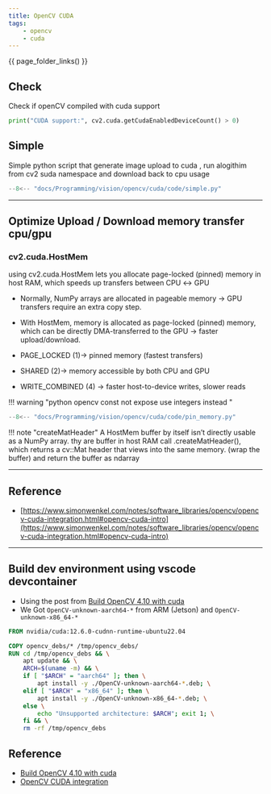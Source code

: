 ```yaml
---
title: OpenCV CUDA
tags:
    - opencv
    - cuda
---
```


{{ page_folder_links() }}

## Check

Check if openCV compiled with cuda support

```python
print("CUDA support:", cv2.cuda.getCudaEnabledDeviceCount() > 0)
```

## Simple
Simple python script that generate image upload to cuda , run alogithim from cv2 suda namespace and download back to cpu usage

```python title="cuda upload, run , download"
--8<-- "docs/Programming/vision/opencv/cuda/code/simple.py"
```

---

## Optimize Upload / Download memory transfer cpu/gpu

### cv2.cuda.HostMem
using cv2.cuda.HostMem lets you allocate page-locked (pinned) memory in host RAM, which speeds up transfers between CPU ↔ GPU
- Normally, NumPy arrays are allocated in pageable memory → GPU transfers require an extra copy step.
- With HostMem, memory is allocated as page-locked (pinned) memory, which can be directly DMA-transferred to the GPU → faster upload/download.

- PAGE_LOCKED (1)→ pinned memory (fastest transfers)
- SHARED (2)→ memory accessible by both CPU and GPU
- WRITE_COMBINED (4) → faster host-to-device writes, slower reads

!!! warning "python opencv const not expose use integers instead "
     

```python
--8<-- "docs/Programming/vision/opencv/cuda/code/pin_memory.py"
```

!!! note "createMatHeader"
    A HostMem buffer by itself isn’t directly usable as a NumPy array. thy are buffer in host RAM
    call .createMatHeader(), which returns a cv::Mat header that views into the same memory. (wrap the buffer)
    and return the buffer as ndarray


---

## Reference
- [https://www.simonwenkel.com/notes/software_libraries/opencv/opencv-cuda-integration.html#opencv-cuda-intro](https://www.simonwenkel.com/notes/software_libraries/opencv/opencv-cuda-integration.html#opencv-cuda-intro)

---
## Build dev environment using vscode devcontainer
- Using the post from [Build OpenCV 4.10 with cuda](/Programming/vision/opencv/build/)
- We Got `OpenCV-unknown-aarch64-*` from ARM (Jetson) and `OpenCV-unknown-x86_64-*`


```dockerfile
FROM nvidia/cuda:12.6.0-cudnn-runtime-ubuntu22.04

COPY opencv_debs/* /tmp/opencv_debs/
RUN cd /tmp/opencv_debs && \
    apt update && \
    ARCH=$(uname -m) && \
    if [ "$ARCH" = "aarch64" ]; then \
        apt install -y ./OpenCV-unknown-aarch64-*.deb; \
    elif [ "$ARCH" = "x86_64" ]; then \
        apt install -y ./OpenCV-unknown-x86_64-*.deb; \
    else \
        echo "Unsupported architecture: $ARCH"; exit 1; \
    fi && \
    rm -rf /tmp/opencv_debs
```

## Reference
- [Build OpenCV 4.10 with cuda](/Programming/vision/opencv/build/)
- [OpenCV CUDA integration](https://www.simonwenkel.com/notes/software_libraries/opencv/opencv-cuda-integration.html)